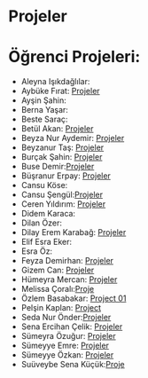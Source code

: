 # Projeler


# <a name="x"></a> Öğrenci Projeleri:



- Aleyna Işıkdağlılar:
- Aybüke Fırat: [Projeler](https://github.com/aybukefirat/UpSchool-Android-Bootcamp/tree/main/Projects)
- Ayşin Şahin:
- Berna Yaşar:
- Beste Saraç:
- Betül Akan: [Projeler](https://github.com/betulakan/UpSchool-Projects/tree/main/Projects)
- Beyza Nur Aydemir: [Projeler](https://github.com/beyzaaydemir/BootCamp3_Layout_Design)
- Beyzanur Taş: [Projeler](https://github.com/beyzanurtas/UpSchool-Bootcamp-Progress/tree/main/Projects)
- Burçak Şahin:  [Projeler](https://github.com/burcaksahn/upschool-projects/tree/master) 
- Buse Demir:[Projeler](https://github.com/busenmir/Upschool-AD-Bootcamp/tree/main/Projeler)
- Büşranur Erpay: [Projeler](https://github.com/busranur-erpay/Upschool-Progress/tree/main/Projeler) 
- Cansu Köse:
- Cansu Şengül:[Projeler](https://github.com/CansuSengul/Upschool-Progress/tree/main/Projects)
- Ceren Yıldırım: [Projeler](https://github.com/NCerenyildirim/Layout_Exercise_UpSchool)
- Didem Karaca:
- Dilan Özer:
- Dilay Erem Karabağ: [Projeler](https://github.com/dilayerem/Upschool-Progress/tree/main/Projects)
- Elif Esra Eker:
- Esra Öz: 
- Feyza Demirhan: [Projeler](https://github.com/feyzademirhan/UpSchool-Bootcamp-Progress/tree/main/Projeler)
- Gizem Can: [Projeler](https://github.com/gizemcann/UpSchool/tree/main/Projeler)
- Hümeyra Mercan: [Projeler](https://github.com/humeyramercan/Layout-Exercise-Project)
- Melissa Çoralı:[Proje](https://github.com/melissacorali/UpSchool-Progress/tree/main/Project/LayoutExercise)
- Özlem Basabakar: [Project 01](https://github.com/ozlembasabakar/UpSchoolAndroidDevelopmentBootcamp/tree/main/Layout%20Project)
- Pelşin Kaplan: [Project](https://github.com/pelsinkaplan/Upschool-Progress/tree/main/Projects/LayoutExerciseProject)
- Seda Nur Önder:[Projeler](https://github.com/SedaNur35/UpschoolProject)
- Sena Ercihan Çelik: [Projeler](https://github.com/senaecelik/UpSchool-Progress/tree/main/Projeler)
- Sümeyra Özuğur: [Projeler](https://github.com/123Sumeyra/UpSchool-Android-Bootcamp/tree/main/Projects)
- Sümeyye Emre: [Projeler](https://github.com/smyy22/Layout-Projects)
- Sümeyye Özkan: [Projeler](https://github.com/SumeyyeOzkan/UpSchool-Android-Bootcmp-Progress/tree/master/Projeler)
- Suüveybe Sena Küçük:[Proje](https://github.com/suveybesena/UpschoolProjects/tree/feature/layoutproject)
